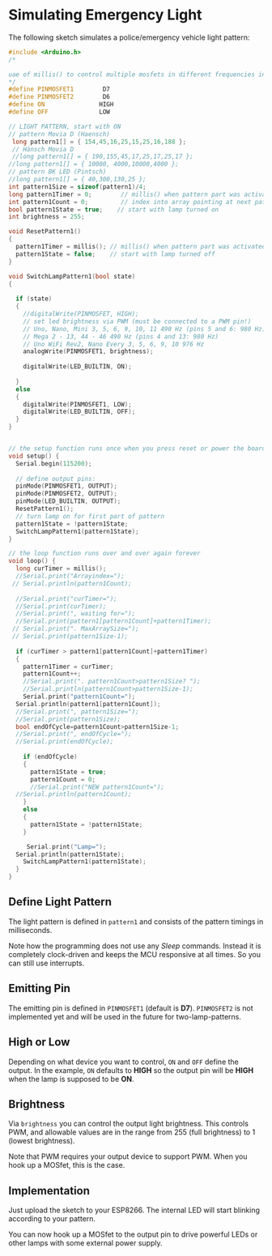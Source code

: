 # Simulating Emergency Light

The following sketch simulates a police/emergency vehicle light pattern:

```c++
#include <Arduino.h>
/*

uae of millis() to control multiple mosfets in different frequencies in parallel
*/
#define PINMOSFET1        D7
#define PINMOSFET2        D6
#define ON               HIGH
#define OFF              LOW

// LIGHT PATTERN, start with ON
// pattern Movia D (Haensch)
 long pattern1[] = { 154,45,16,25,15,25,16,188 };
 // Hänsch Movia D
 //long pattern1[] = { 190,155,45,17,25,17,25,17 };
//long pattern1[] = { 10000, 4000,10000,4000 };
// pattern BK LED (Pintsch)
//long pattern1[] = { 40,300,130,25 };
int pattern1Size = sizeof(pattern1)/4;
long pattern1Timer = 0;        // millis() when pattern part was activated
int pattern1Count = 0;         // index into array pointing at next pattern part
bool pattern1State = true;    // start with lamp turned on
int brightness = 255;

void ResetPattern1()
{
  pattern1Timer = millis(); // millis() when pattern part was activated
  pattern1State = false;    // start with lamp turned off
}

void SwitchLampPattern1(bool state)
{
    
  if (state)
  {
    //digitalWrite(PINMOSFET, HIGH);
    // set led brightness via PWM (must be connected to a PWM pin!)
    // Uno, Nano, Mini 3, 5, 6, 9, 10, 11 490 Hz (pins 5 and 6: 980 Hz)
    // Mega 2 - 13, 44 - 46 490 Hz (pins 4 and 13: 980 Hz)
    // Uno WiFi Rev2, Nano Every 3, 5, 6, 9, 10 976 Hz
    analogWrite(PINMOSFET1, brightness);
    
    digitalWrite(LED_BUILTIN, ON); 
    
  }
  else
  {
    digitalWrite(PINMOSFET1, LOW);
    digitalWrite(LED_BUILTIN, OFF); 
  }
}


// the setup function runs once when you press reset or power the board
void setup() {
  Serial.begin(115200);
  
  // define output pins:
  pinMode(PINMOSFET1, OUTPUT);
  pinMode(PINMOSFET2, OUTPUT);
  pinMode(LED_BUILTIN, OUTPUT);
  ResetPattern1(); 
  // turn lamp on for first part of pattern
  pattern1State = !pattern1State;
  SwitchLampPattern1(pattern1State);
}

// the loop function runs over and over again forever
void loop() {
  long curTimer = millis();
  //Serial.print("Arrayindex=");
 // Serial.println(pattern1Count);
  
  //Serial.print("curTimer=");
  //Serial.print(curTimer);
  //Serial.print(", waiting for=");
  //Serial.print(pattern1[pattern1Count]+pattern1Timer);
 // Serial.print(". MaxArraySize=");
 // Serial.print(pattern1Size-1);
  
  if (curTimer > pattern1[pattern1Count]+pattern1Timer)
  {
    pattern1Timer = curTimer;
    pattern1Count++;
    //Serial.print(". pattern1Count>pattern1Size? ");
    //Serial.println(pattern1Count>pattern1Size-1);
    Serial.print("pattern1Count=");
  Serial.println(pattern1[pattern1Count]);
  //Serial.print(", pattern1Size=");
  //Serial.print(pattern1Size);
  bool endOfCycle=pattern1Count>pattern1Size-1;
  //Serial.print(", endOfCycle=");
  //Serial.print(endOfCycle);
  
    if (endOfCycle)
    {
      pattern1State = true;
      pattern1Count = 0;
      //Serial.print("NEW pattern1Count=");
  //Serial.println(pattern1Count);
    }
    else
    {
      pattern1State = !pattern1State;
    }

     Serial.print("Lamp=");
  Serial.println(pattern1State);
    SwitchLampPattern1(pattern1State);
  }
}
```

## Define Light Pattern

The light pattern is defined in `pattern1` and consists of the pattern timings in milliseconds.

Note how the programming does not use any *Sleep* commands. Instead it is completely clock-driven and keeps the MCU responsive at all times. So you can still use interrupts.

## Emitting Pin

The emitting pin is defined in `PINMOSFET1` (default is **D7**). `PINMOSFET2` is not implemented yet and will be used in the future for two-lamp-patterns.

## High or Low

Depending on what device you want to control, `ON` and `OFF` define the output. In the example, `ON` defaults to **HIGH** so the output pin will be **HIGH** when the lamp is supposed to be **ON**.

## Brightness

Via `brightness` you can control the output light brightness. This controls PWM, and allowable values are in the range from 255 (full brightness) to 1 (lowest brightness).

Note that PWM requires your output device to support PWM. When you hook up a MOSfet, this is the case. 

## Implementation

Just upload the sketch to your ESP8266. The internal LED will start blinking according to your pattern.

You can now hook up a MOSfet to the output pin to drive powerful LEDs or other lamps with some external power supply.
